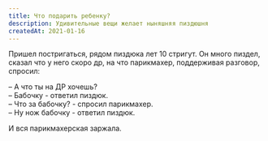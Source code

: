 ```yaml
---
title: Что подарить ребенку?
description: Удивительные вещи желает ныняшняя пиздюшня
createdAt: 2021-01-16
---
```


Пришел постригаться, рядом пиздюка лет 10 стригут. Он много пиздел, сказал что у него скоро др, на что парикмахер,
поддерживая разговор, спросил:

– А что ты на ДР хочешь? <br> 
– Бабочку - ответил пиздюк. <br> 
– Что за бабочку? - спросил парикмахер. <br> 
– Ну нож бабочку - ответил пиздюк. <br>

И вся парикмахерская заржала.

